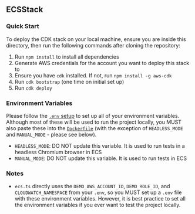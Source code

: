 ## ECSStack

### Quick Start
To deploy the CDK stack on your local machine, ensure you are inside this directory, then run the following commands after cloning the repository:
1. Run `npm install` to install all dependencies
2. Generate AWS credentials for the account you want to deploy this stack to
3. Ensure you have `cdk` installed. If not, run `npm install -g aws-cdk`
3. Run `cdk bootstrap` (one time on initial set up)
4. Run `cdk deploy`

### Environment Variables
Please follow the [`.env` setup](https://github.com/aws-observability/application-signals-demo/tree/main/ai-validator#environment-variables) to set up all of your environment variables. Although most of these will be used to run the project locally, you MUST also paste these into the [`Dockerfile`](https://github.com/aws-observability/application-signals-demo/tree/main/ai-validator/cdk/Dockerfile#L31) (with the exception of `HEADLESS_MODE` and `MANUAL_MODE` - please see below).

- `HEADLESS_MODE`: DO NOT update this variable. It is used to run tests in a headless Chromium browser in ECS
- `MANUAL_MODE`: DO NOT update this variable. It is used to run tests in ECS

### Notes
- `ecs.ts` directly uses the `DEMO_AWS_ACCOUNT_ID`, `DEMO_ROLE_ID`, and `CLOUDWATCH_NAMESPACE` from your `.env`, so you MUST set up a `.env` file with these environment variables. However, it is best practice to set all the environment variables if you ever want to test the project locally. 